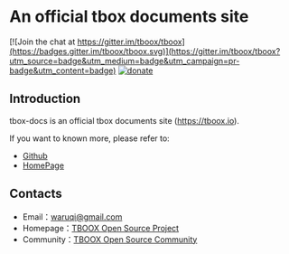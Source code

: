 # An official tbox documents site 

[![Join the chat at https://gitter.im/tboox/tboox](https://badges.gitter.im/tboox/tboox.svg)](https://gitter.im/tboox/tboox?utm_source=badge&utm_medium=badge&utm_campaign=pr-badge&utm_content=badge) [![donate](http://tboox.org/static/img/donate.svg)](http://xmake.io/pages/donation.html#donate)

## Introduction

tbox-docs is an official tbox documents site (https://tboox.io). 

If you want to known more, please refer to:

* [Github](https://github.com/tboox/tbox)
* [HomePage](http://www.tboox.org)

## Contacts

* Email：[waruqi@gmail.com](mailto:waruqi@gmail.com)
* Homepage：[TBOOX Open Source Project](http://www.tboox.org)
* Community：[TBOOX Open Source Community](http://www.tboox.org/forum)

